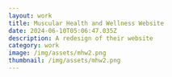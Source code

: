 ```yaml
---
layout: work
title: Muscular Health and Wellness Website
date: 2024-06-10T05:06:47.035Z
description: A redesign of their website
category: work
image: /img/assets/mhw2.png
thumbnail: /img/assets/mhw2.png
---
```


